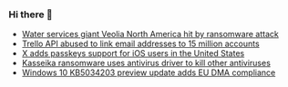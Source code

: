 ### Hi there 👋

<!--START_SECTION:feed-->
* [Water services giant Veolia North America hit by ransomware attack](https://www.bleepingcomputer.com/news/security/water-services-giant-veolia-north-america-hit-by-ransomware-attack/)
* [Trello API abused to link email addresses to 15 million accounts](https://www.bleepingcomputer.com/news/security/trello-api-abused-to-link-email-addresses-to-15-million-accounts/)
* [X adds passkeys support for iOS users in the United States](https://www.bleepingcomputer.com/news/security/x-adds-passkeys-support-for-ios-users-in-the-united-states/)
* [Kasseika ransomware uses antivirus driver to kill other antiviruses](https://www.bleepingcomputer.com/news/security/kasseika-ransomware-uses-antivirus-driver-to-kill-other-antiviruses/)
* [Windows 10 KB5034203 preview update adds EU DMA compliance](https://www.bleepingcomputer.com/news/microsoft/windows-10-kb5034203-preview-update-adds-eu-dma-compliance/)
<!--END_SECTION:feed-->

<!--
**frankenk/frankenk** is a ✨ _special_ ✨ repository because its `README.md` (this file) appears on your GitHub profile.

Here are some ideas to get you started:

- 🔭 I’m currently working on ...
- 🌱 I’m currently learning ...
- 👯 I’m looking to collaborate on ...
- 🤔 I’m looking for help with ...
- 💬 Ask me about ...
- 📫 How to reach me: ...
- 😄 Pronouns: ...
- ⚡ Fun fact: ...
-->



